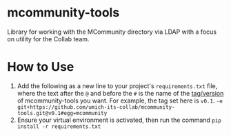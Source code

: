 # mcommunity-tools
Library for working with the MCommunity directory via LDAP with a focus on utility for the Collab team.

# How to Use
1. Add the following as a new line to your project's `requirements.txt` file, where the text after the `@` and before 
the `#` is the name of the [tag/version](https://github.com/umich-its-collab/mcommunity-tools/tags) of 
mcommunity-tools you want. For example, the tag set here is `v0.1`.
`-e git+https://github.com/umich-its-collab/mcommunity-tools.git@v0.1#egg=mcommunity`
2. Ensure your virtual environment is activated, then run the command `pip install -r requirements.txt`
